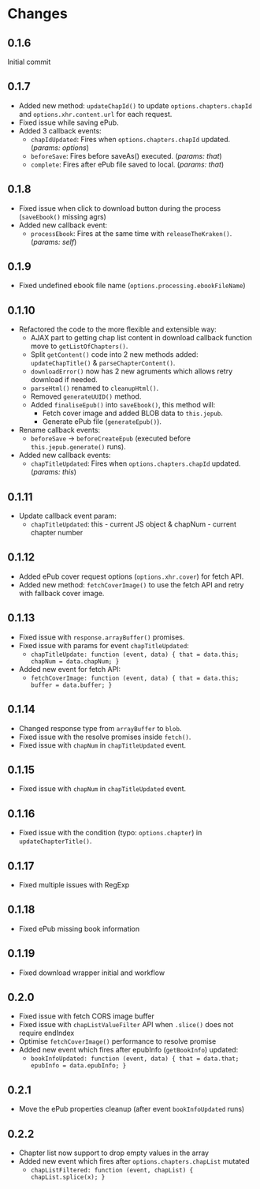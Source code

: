 # Changes

## 0.1.6

Initial commit

## 0.1.7

- Added new method: `updateChapId()` to update `options.chapters.chapId` and `options.xhr.content.url` for each request.
- Fixed issue while saving ePub.
- Added 3 callback events:
  - `chapIdUpdated`: Fires when `options.chapters.chapId` updated. (_params: options_)
  - `beforeSave`: Fires before saveAs() executed. (_params: that_)
  - `complete`: Fires after ePub file saved to local. (_params: that_)

## 0.1.8

- Fixed issue when click to download button during the process (`saveEbook()` missing agrs)
- Added new callback event:
  - `processEbook`: Fires at the same time with `releaseTheKraken()`. (_params: self_)

## 0.1.9

- Fixed undefined ebook file name (`options.processing.ebookFileName`)

## 0.1.10

- Refactored the code to the more flexible and extensible way:
  - AJAX part to getting chap list content in download callback function move to `getListOfChapters()`.
  - Split `getContent()` code into 2 new methods added: `updateChapTitle()` & `parseChapterContent()`.
  - `downloadError()` now has 2 new agruments which allows retry download if needed.
  - `parseHtml()` renamed to `cleanupHtml()`.
  - Removed `generateUUID()` method.
  - Added `finaliseEpub()` into `saveEbook()`, this method will:
    - Fetch cover image and added BLOB data to `this.jepub`.
    - Generate ePub file (`generateEpub()`).
- Rename callback events:
  - `beforeSave` -> `beforeCreateEpub` (executed before `this.jepub.generate()` runs).
- Added new callback events:
  - `chapTitleUpdated`: Fires when `options.chapters.chapId` updated. (_params: this_)

## 0.1.11

- Update callback event param:
  - `chapTitleUpdated`: this - current JS object & chapNum - current chapter number

## 0.1.12

- Added ePub cover request options (`options.xhr.cover`) for fetch API.
- Added new method: `fetchCoverImage()` to use the fetch API and retry with fallback cover image.

## 0.1.13

- Fixed issue with `response.arrayBuffer()` promises.
- Fixed issue with params for event `chapTitleUpdated`:
  - `chapTitleUpdate: function (event, data) { that = data.this; chapNum = data.chapNum; }`
- Added new event for fetch API:
  - `fetchCoverImage: function (event, data) { that = data.this; buffer = data.buffer; }`

## 0.1.14

- Changed response type from `arrayBuffer` to `blob`.
- Fixed issue with the resolve promises inside `fetch()`.
- Fixed issue with `chapNum` in `chapTitleUpdated` event.

## 0.1.15

- Fixed issue with `chapNum` in `chapTitleUpdated` event.

## 0.1.16

- Fixed issue with the condition (typo: `options.chapter`) in `updateChapterTitle()`.

## 0.1.17

- Fixed multiple issues with RegExp

## 0.1.18

- Fixed ePub missing book information

## 0.1.19

- Fixed download wrapper initial and workflow

## 0.2.0

- Fixed issue with fetch CORS image buffer
- Fixed issue with `chapListValueFilter` API when `.slice()` does not require endIndex
- Optimise `fetchCoverImage()` performance to resolve promise
- Added new event which fires after epubInfo (`getBookInfo`) updated:
  - `bookInfoUpdated: function (event, data) { that = data.that; epubInfo = data.epubInfo; }`

## 0.2.1

- Move the ePub properties cleanup (after event `bookInfoUpdated` runs)

## 0.2.2

- Chapter list now support to drop empty values in the array
- Added new event which fires after `options.chapters.chapList` mutated
  - `chapListFiltered: function (event, chapList) { chapList.splice(x); }`
